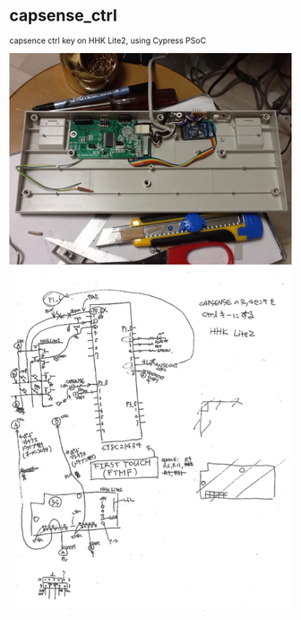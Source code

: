 capsense_ctrl
=============

capsence ctrl key on HHK Lite2, using Cypress PSoC

![photo](doc/arrange.jpg)
![sch](doc/sch.png)
